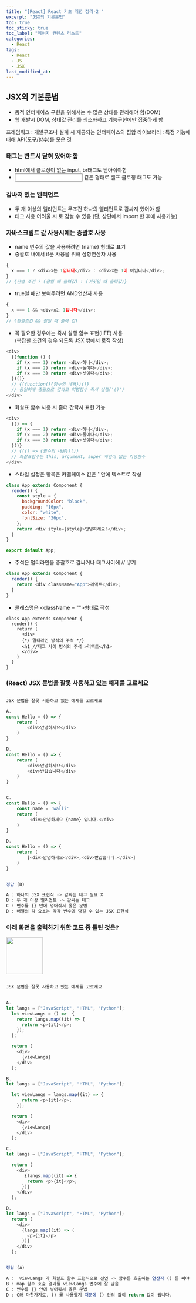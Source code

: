 ```yaml
---
title: "[React] React 기초 개념 정리-2 "
excerpt: "JSX의 기본문법"
toc: true
toc_sticky: true
toc_label: "페이지 컨텐츠 리스트"
categories:
  - React
tags:
  - React
  - JS
  - JSX
last_modified_at:
---
```


## JSX의 기본문법

- 동적 인터페이스 구현을 위해서는 수 많은 상태를 관리해야 함(DOM)
- 웹 개발시 DOM, 상태값 관리를 최소화하고 기능구현에만 집중하게 함

프레임워크 : 개발구조나 설계 시 제공되는 인터페이스의 집합
라이브러리 : 특정 기능에 대해 API(도구/함수)를 모은 것

### 태그는 반드시 닫혀 있어야 함

- html에서 클로징이 없는 input, br태그도 닫아줘야함
- <input /> 같은 형태로 셀프 클로징 태그도 가능

### 감싸져 있는 엘리먼트

- 두 개 이상의 엘리먼트는 무조건 하나의 엘리먼트로 감싸져 있어야 함
- <div> 태그 사용 어려울 시 <Fragment>로 감쌀 수 있음 (단, 상단에서 import 한 후에 사용가능)

### 자바스크립트 값 사용시에는 중괄호 사용

- name 변수의 값을 사용하려면 {name} 형태로 표기
- 중괄호 내에서 if문 사용을 위해 삼항연산자 사용

```javascript
{
  x === 1 ? <div>x는 1입니다</div> : <div>x는 1이 아닙니다</div>;
}
// {판별 조건 ? (참일 때 출력값) : (거짓일 때 출력값)}
```

- true일 때만 보여주려면 AND연산자 사용

```javascript
{
  x === 1 && <div>x는 1입니다</div>;
}
// {판별조건 && 참일 때 출력 값}
```

- 꼭 필요한 경우에는 즉시 실행 함수 표현(IIFE) 사용  
  (복잡한 조건의 경우 되도록 JSX 밖에서 로직 작성)

```javascript
<div>
  {(function () {
    if (x === 1) return <div>하나</div>;
    if (x === 2) return <div>둘이다</div>;
    if (x === 3) return <div>셋이다</div>;
  })()}
  // {(function(){함수의 내용})()}
  // 동일하게 중괄호로 감싸고 익명함수 즉시 실행('()')
</div>
```

- 화살표 함수 사용 시 좀더 간략시 표현 가능

```javascript
<div>
  {() => {
    if (x === 1) return <div>하나</div>;
    if (x === 2) return <div>둘이다</div>;
    if (x === 3) return <div>셋이다</div>;
  }()}
  // {(() => {함수의 내용})()}
  // 화살표함수는 this, argument, super 개념이 없는 익명함수
</div>
```

- 스타일 설정은 항목은 카멜케이스 값은 ''안에 텍스트로 작성

```javascript
class App extends Component {
  render() {
    const style = {
      backgroundColor: "black",
      padding: "16px",
      color: "white",
      fontSize: "36px",
    };
    return <div style={style}>안녕하세요!</div>;
  }
}

export default App;
```

- 주석은 멀티라인을 중괄호로 감싸거나 태그사이에 // 넣기

```javascript
class App extends Component {
  render() {
    return <div className="App">리액트</div>;
  }
}
```

- 클래스명은 <className = "">형태로 작성

```JSX
class App extends Component {
  render() {
    return (
      <div>
      {*/ 멀티라인 방식의 주석 */}
      <h1 //태그 사이 방식의 주석 >리액트</h1>
      </div>
    )
  }
}
```

### (React) JSX 문법을 잘못 사용하고 있는 예제를 고르세요

```javascript

JSX 문법을 잘못 사용하고 있는 예제를 고르세요

A.
const Hello = () => {
    return (
        <div>안녕하세요</div>
    )
}

B.
const Hello = () => {
    return (
        <div>안녕하세요</div>
        <div>반갑습니다</div>
    )
}


C.
const Hello = () => {
    const name = 'walli'
    return (
         <div>안녕하세요 {name} 입니다.</div>
    )
}

D.
const Hello = () => {
    return (
        [<div>안녕하세요</div>,<div>반갑습니다.</div>]
    )
}


정답 (D)

A : 하나의 JSX 표현식 -> 감싸는 태그 필요 X
B : 두 개 이상 엘리먼트 -> 감싸는 태그
C : 변수를 {} 안에 넣어줘서 옳은 문법
D : 배열의 각 요소는 각각 변수에 담길 수 있는 JSX 표현식

```

### 아래 화면을 출력하기 위한 코드 중 틀린 것은?

<img src="https://s3.ap-northeast-2.amazonaws.com/urclass-images/pCeQIG0Nx-1617339990014.png" width="100px" height="100px">

```javascript

JSX 문법을 잘못 사용하고 있는 예제를 고르세요


A.
let langs = ["JavaScript", "HTML", "Python"];
  let viewLangs = () =>  {
    return langs.map((it) => {
      return <p>{it}</p>;
    });
  };

  return (
    <div>
      {viewLangs}
    </div>
  );

B.
let langs = ["JavaScript", "HTML", "Python"];

  let viewLangs = langs.map((it) => {
      return <p>{it}</p>;
    });

  return (
    <div>
      {viewLangs}
    </div>
  );

C.
let langs = ["JavaScript", "HTML", "Python"];

  return (
    <div>
       {langs.map((it) => {
        return <p>{it}</p>;
      })}
    </div>
  );

D.
let langs = ["JavaScript", "HTML", "Python"];
  return (
    <div>
      {langs.map((it) => (
        <p>{it}</p>
      ))}
    </div>
  );


정답 (A)

A :  viewLangs 가 화살표 함수 표현식으로 선언 -> 함수를 호출하는 연산자 () 를 써야 작동
B : map 함수 호출 결과를 viewLangs 변수에 잘 담음
C : 변수를 {} 안에 넣어줘서 옳은 문법
D : C와 마찬가지로, () 를 사용했기 때문에 () 안의 값이 return 값이 됩니다.

```
